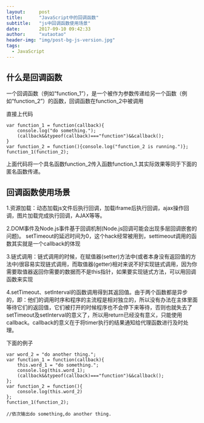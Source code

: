 ```yaml
---
layout: 	post
title: 		"JavaScript中的回调函数"
subtitle:   "js中回调函数使用场景"
date: 		2017-09-10 09:42:33
author: 	"xutaotao"
header-img: "img/post-bg-js-version.jpg"
tags:
  - JavaScript
---
```


## 什么是回调函数

一个回调函数（例如“function_1”），是一个被作为参数传递给另一个函数（例如“function_2”）的函数，回调函数在function_2中被调用

直接上代码

	var function_1 = function(callback){
		console.log("do something.");
		(callback&&typeof(callback)==="function")&&callback();
	}
	var function_2 = function(){console.log("function_2 is running.")};
	function_1(function_2);

上面代码将一个具名函数function_2传入函数function_1.其实际效果等同于下面的匿名函数传递。

## 回调函数使用场景

1.资源加载：动态加载js文件后执行回调，加载iframe后执行回调，ajax操作回调，图片加载完成执行回调，AJAX等等。

2.DOM事件及Node.js事件基于回调机制(Node.js回调可能会出现多层回调嵌套的问题)。 setTimeout的延迟时间为0，这个hack经常被用到，settimeout调用的函数其实就是一个callback的体现

3.链式调用：链式调用的时候，在赋值器(setter)方法中(或者本身没有返回值的方法中)很容易实现链式调用，而取值器(getter)相对来说不好实现链式调用，因为你需要取值器返回你需要的数据而不是this指针，如果要实现链式方法，可以用回调函数来实现

4.setTimeout、setInterval的函数调用得到其返回值。由于两个函数都是异步的，即：他们的调用时序和程序的主流程是相对独立的，所以没有办法在主体里面等待它们的返回值，它们被打开的时候程序也不会停下来等待，否则也就失去了setTimeout及setInterval的意义了，所以用return已经没有意义，只能使用callback。callback的意义在于将timer执行的结果通知给代理函数进行及时处理。

下面的例子

	var word_2 = "do another thing.";
	var function_1 = function(callback){
		this.word_1 = "do something.";
		console.log(this.word_1);
		(callback&&typeof(callback)==="function")&&callback();
	};
	var function_2 = function(){
		console.log(this.word_2)
	};
	function_1(function_2);

	//依次输出do something,do another thing.